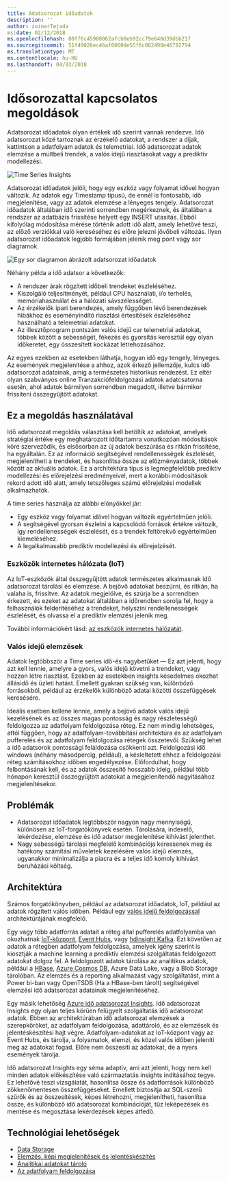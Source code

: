 ```yaml
---
title: Adatsorozat időadatok
description: ''
author: zoinerTejada
ms:date: 02/12/2018
ms.openlocfilehash: 80ff6c45988062afcb0eb92cc79e640d39dbb21f
ms.sourcegitcommit: 51f49026ec46af0860de55f6c082490e46792794
ms.translationtype: MT
ms.contentlocale: hu-HU
ms.lasthandoff: 04/03/2018
---
```

# <a name="time-series-solutions"></a>Idősorozattal kapcsolatos megoldások

Adatsorozat időadatok olyan értékek idő szerint vannak rendezve. Idő adatsorozat közé tartoznak az érzékelő adatokat, a rendszer a díjak, kattintson a adatfolyam adatok és telemetriai. Idő adatsorozat adatok elemzése a múltbeli trendek, a valós idejű riasztásokat vagy a prediktív modellezési.

![Time Series Insights](./images/time-series-insights.png) 

Adatsorozat időadatok jelöli, hogy egy eszköz vagy folyamat idővel hogyan változik. Az adatok egy Timestamp típusú, de ennél is fontosabb, idő megjelenítése, vagy az adatok elemzése a lényeges tengely. Adatsorozat időadatok általában idő szerinti sorrendben megérkeznek, és általában a rendszer az adatbázis frissítése helyett egy INSERT utasítás. Ebből kifolyólag módosítása mérése történik adott idő alatt, amely lehetővé teszi, az előző verziókkal való kereséséhez és előre jelezni jövőbeli változás. Ilyen adatsorozat időadatok legjobb formájában jelenik meg pont vagy sor diagramok.

![Egy sor diagramon ábrázolt adatsorozat időadatok](./images/time-series-chart.png)

Néhány példa a idő adatsor a következők:

- A rendszer árak rögzített időbeli trendeket észleléséhez.
- Kiszolgáló teljesítményét, például CPU használati, i/o terhelés, memóriahasználat és a hálózati sávszélességet.
- Az érzékelők ipari berendezés, amely függőben lévő berendezések hibákhoz és eseményindító riasztási értesítések észleléséhez használható a telemetriai adatokat.
- Az illesztőprogram pontszám valós idejű car telemetriai adatokat, többek között a sebességét, fékezés és gyorsítás keresztül egy olyan időkeretet, egy összesített kockázat létrehozásához.

Az egyes ezekben az esetekben láthatja, hogyan idő egy tengely, lényeges. Az események megjelenítése a ahhoz, azok érkező jellemzője, kulcs idő adatsorozat adatainak, amíg a természetes historikus rendezést. Ez eltér olyan szabványos online Tranzakciófeldolgozási adatok adatcsatorna esetén, ahol adatok bármilyen sorrendben megadott, illetve bármikor frissíteni összegyűjtött adatokat.

## <a name="when-to-use-this-solution"></a>Ez a megoldás használatával

Idő adatsorozat megoldás választása kell betöltik az adatokat, amelyek stratégiai értéke egy meghatározott időtartamra vonatkozóan módosítások köré szerveződik, és elsősorban az új adatok beszúrása és ritkán frissítése, ha egyáltalán. Ez az információ segítségével rendellenességek észlelését, megjelenítheti a trendeket, és hasonlítsa össze az előzményadatok, többek között az aktuális adatok. Ez a architektúra típus is legmegfelelőbb prediktív modellezési és előrejelzési eredményeivel, mert a korábbi módosítások rekord adott idő alatt, amely tetszőleges számú előrejelzési modellek alkalmazhatók. 

A time series használja az alábbi előnyökkel jár:

* Egy eszköz vagy folyamat idővel hogyan változik egyértelműen jelöli.
* A segítségével gyorsan észlelni a kapcsolódó források értékre változik, így rendellenességek észlelését, és a trendek feltörekvő egyértelműen kiemeléséhez.
* A legalkalmasabb prediktív modellezési és előrejelzését.

### <a name="internet-of-things-iot"></a>Eszközök internetes hálózata (IoT)

Az IoT-eszközök által összegyűjtött adatok természetes alkalmasnak idő adatsorozat tárolási és elemzése. A bejövő adatokat beszúrni, és ritkán, ha valaha is, frissítve. Az adatok megjelölve, és szúrja be a sorrendben érkezett, és ezeket az adatokat általában a időrendben sorolja fel, hogy a felhasználók felderítéséhez a trendeket, helyszíni rendellenességek észlelését, és olvassa el a prediktív elemzési jelenik meg.

További információkért lásd: [az eszközök internetes hálózatát](../big-data/index.md#internet-of-things-iot).

### <a name="real-time-analytics"></a>Valós idejű elemzések

Adatok legtöbbször a Time series idő-és nagybetűket &mdash; Ez azt jelenti, hogy azt kell lennie, amelyre a gyors, valós idejű követni a trendeket, vagy hozzon létre riasztást. Ezekben az esetekben insights késedelmes okozhat állásidő és üzleti hatást. Emellett gyakran szükség van, különböző forrásokból, például az érzékelők különböző adatai közötti összefüggések keresésére.

Ideális esetben kellene lennie, amely a bejövő adatok valós idejű kezelésének és az összes magas pontosság és nagy részletességű feldolgozza az adatfolyam feldolgozása réteg. Ez nem mindig lehetséges, attól függően, hogy az adatfolyam-továbbítási architektúra és az adatfolyam pufferelés és az adatfolyam feldolgozása rétegek összetevői. Szükség lehet a idő adatsorok pontossági feláldozása csökkenti azt. Feldolgozási idő windows (néhány másodpercig, például), a késleltetett ehhez a feldolgozási réteg számításokhoz időben engedélyezése. Előfordulhat, hogy felbontásának kell, és az adatok összesítő hosszabb ideig, például több hónapon keresztül összegyűjtött adatokat a megjelenítendő nagyításához megjelenítésekor.

## <a name="challenges"></a>Problémák

* Adatsorozat időadatok legtöbbször nagyon nagy mennyiségű, különösen az IoT-forgatókönyvek esetén. Tárolására, indexelő, lekérdezése, elemzése és idő adatsor megjelenítése kihívást jelenthet. 
* Nagy sebességű tárolási megfelelő kombinációja keressenek meg és hatékony számítási műveletek kezelésére valós idejű elemzés, ugyanakkor minimalizálja a piacra és a teljes idő komoly kihívást beruházási költség.

## <a name="architecture"></a>Architektúra

Számos forgatókönyvben, például az adatsorozat időadatok, IoT, például az adatok rögzített valós időben. Például egy [valós idejű feldolgozással](../big-data/real-time-processing.md) architektúrájának megfelelő. 

Egy vagy több adatforrás adatait a réteg által pufferelés adatfolyamba van okozhatnak [IoT-központ](/azure/iot-hub/), [Event Hubs](/azure/event-hubs/), vagy [hdinsight Kafka](/azure/hdinsight/kafka/apache-kafka-introduction). Ezt követően az adatok a rétegben adatfolyam feldolgozása, amelyek igény szerint is kiosztják a machine learning a prediktív elemzési szolgáltatás feldolgozott adatokat dolgoz fel. A feldolgozott adatok tárolása az analitikus adatok, például a [HBase](/azure/hdinsight/hbase/apache-hbase-overview), [Azure Cosmos DB](/azure/cosmos-db/), Azure Data Lake, vagy a Blob Storage tárolóban. Az elemzés és a reporting alkalmazást vagy szolgáltatást, mint a Power bi-ban vagy OpenTSDB (Ha a HBase-ben tárolt) segítségével elemzési idő adatsorozat adatainak megjelenítéséhez.

Egy másik lehetőség [Azure idő adatsorozat Insights](/azure/time-series-insights/). Idő adatsorozat Insights egy olyan teljes körűen felügyelt szolgáltatás idő adatsorozat adatok. Ebben az architektúrában idő adatsorozat elemzések a szerepköröket, az adatfolyam feldolgozása, adattároló, és az elemzések és jelentéskészítési hajt végre. Adatfolyam-adatokat az IoT-központ vagy az Event Hubs, és tárolja, a folyamatok, elemzi, és közel valós időben jeleníti meg az adatokat fogad. Előre nem összesíti az adatokat, de a nyers események tárolja.

Idő adatsorozat Insights egy séma adaptív, ami azt jelenti, hogy nem kell minden adatok előkészítése való származtatás insights indításához tegye. Ez lehetővé teszi vizsgálatát, hasonlítsa össze és adatforrások különböző zökkenőmentesen összefüggéseket. Emellett biztosítja az SQL-szerű szűrők és az összesítések, képes létrehozni, megjelenítheti, hasonlítsa össze, és különböző idő adatsorozat kombinációját, tűz leképezések és mentése és megosztása lekérdezések képes átfedő. 

## <a name="technology-choices"></a>Technológiai lehetőségek

- [Data Storage](../technology-choices/data-storage.md)
- [Elemzés, képi megjelenítések és jelentéskészítés](../technology-choices/analysis-visualizations-reporting.md)
- [Analitikai adatokat tároló](../technology-choices/analytical-data-stores.md)
- [Az adatfolyam feldolgozása](../technology-choices/stream-processing.md)